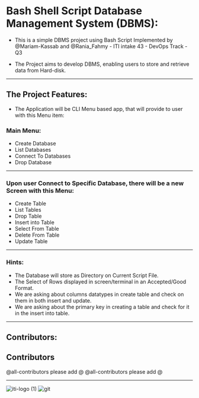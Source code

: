 # Bash Shell Script Database Management System (DBMS):
  
 * This is a simple DBMS project using Bash Script Implemented by @Mariam-Kassab and @Rania_Fahmy - ITI intake 43 - DevOps Track - Q3
 
 * The Project aims to develop DBMS, enabling users to store and retrieve data from Hard-disk.
---
## The Project Features:
  * The Application will be CLI Menu based app, that will provide to user with this Menu item:
### Main Menu:
* Create Database
* List Databases
* Connect To Databases
* Drop Database
---
### Upon user Connect to Specific Database, there will be a new Screen with this Menu:
* Create Table 
* List Tables
* Drop Table
* Insert into Table
* Select From Table
* Delete From Table
* Update Table
---
### Hints:
* The Database will store as Directory on Current Script File.
* The Select of Rows displayed in screen/terminal in  an Accepted/Good Format.
* We are asking about columns datatypes in create table and check on them in both insert and update.
* We are asking about the primary key in creating a table and check for it in the insert into table.

---
## Contributors:
## Contributors

<!-- ALL-CONTRIBUTORS-LIST:START - Do not remove or modify this section -->
<!-- prettier-ignore-start -->
<!-- markdownlint-disable -->

<!-- markdownlint-restore -->
<!-- prettier-ignore-end -->

<!-- ALL-CONTRIBUTORS-LIST:END -->

@all-contributors please add @<Mariamkassab>
@all-contributors please add @<Rania193>

---
![iti-logo (1)](https://user-images.githubusercontent.com/123699968/236325083-64e1b44b-cd77-439e-ac10-797b35e8c637.png)
![git](https://user-images.githubusercontent.com/123699968/236325171-81577998-0292-4f59-861b-56ae127036a3.png)

